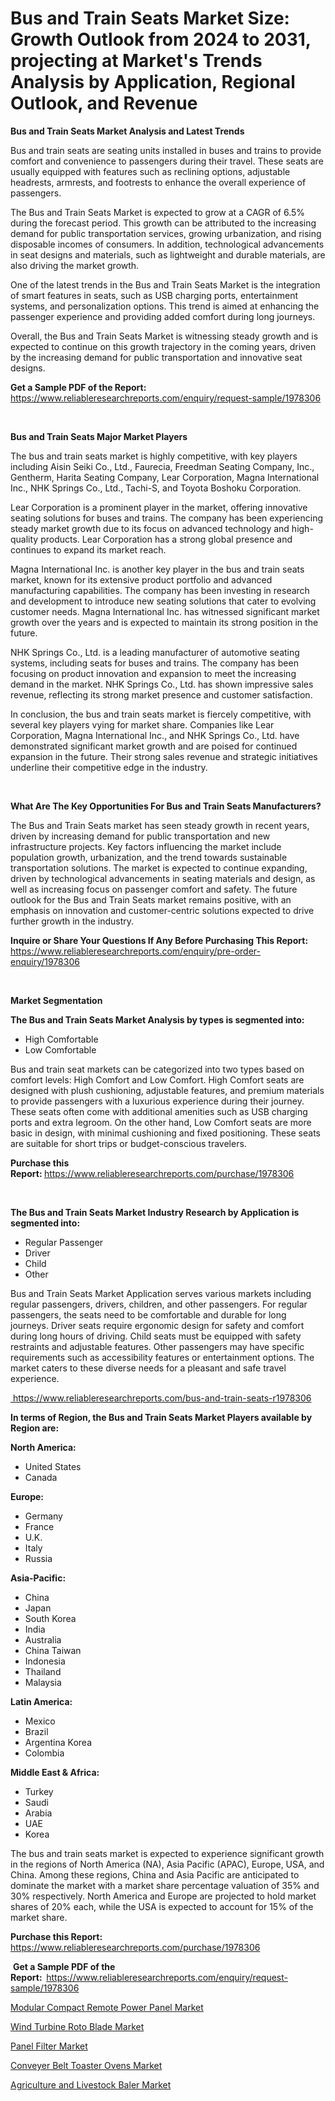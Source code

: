 <p><h1>Bus and Train Seats Market Size: Growth Outlook from 2024 to 2031, projecting at Market's Trends Analysis by Application, Regional Outlook, and Revenue</h1></p><p><strong>Bus and Train Seats Market Analysis and Latest Trends</strong></p>
<p><p>Bus and train seats are seating units installed in buses and trains to provide comfort and convenience to passengers during their travel. These seats are usually equipped with features such as reclining options, adjustable headrests, armrests, and footrests to enhance the overall experience of passengers.</p><p>The Bus and Train Seats Market is expected to grow at a CAGR of 6.5% during the forecast period. This growth can be attributed to the increasing demand for public transportation services, growing urbanization, and rising disposable incomes of consumers. In addition, technological advancements in seat designs and materials, such as lightweight and durable materials, are also driving the market growth.</p><p>One of the latest trends in the Bus and Train Seats Market is the integration of smart features in seats, such as USB charging ports, entertainment systems, and personalization options. This trend is aimed at enhancing the passenger experience and providing added comfort during long journeys.</p><p>Overall, the Bus and Train Seats Market is witnessing steady growth and is expected to continue on this growth trajectory in the coming years, driven by the increasing demand for public transportation and innovative seat designs.</p></p>
<p><strong>Get a Sample PDF of the Report:&nbsp;</strong> <a href="https://www.reliableresearchreports.com/enquiry/request-sample/1978306">https://www.reliableresearchreports.com/enquiry/request-sample/1978306</a></p>
<p>&nbsp;</p>
<p><strong>Bus and Train Seats Major Market Players</strong></p>
<p><p>The bus and train seats market is highly competitive, with key players including Aisin Seiki Co., Ltd., Faurecia, Freedman Seating Company, Inc., Gentherm, Harita Seating Company, Lear Corporation, Magna International Inc., NHK Springs Co., Ltd., Tachi-S, and Toyota Boshoku Corporation.</p><p>Lear Corporation is a prominent player in the market, offering innovative seating solutions for buses and trains. The company has been experiencing steady market growth due to its focus on advanced technology and high-quality products. Lear Corporation has a strong global presence and continues to expand its market reach.</p><p>Magna International Inc. is another key player in the bus and train seats market, known for its extensive product portfolio and advanced manufacturing capabilities. The company has been investing in research and development to introduce new seating solutions that cater to evolving customer needs. Magna International Inc. has witnessed significant market growth over the years and is expected to maintain its strong position in the future.</p><p>NHK Springs Co., Ltd. is a leading manufacturer of automotive seating systems, including seats for buses and trains. The company has been focusing on product innovation and expansion to meet the increasing demand in the market. NHK Springs Co., Ltd. has shown impressive sales revenue, reflecting its strong market presence and customer satisfaction.</p><p>In conclusion, the bus and train seats market is fiercely competitive, with several key players vying for market share. Companies like Lear Corporation, Magna International Inc., and NHK Springs Co., Ltd. have demonstrated significant market growth and are poised for continued expansion in the future. Their strong sales revenue and strategic initiatives underline their competitive edge in the industry.</p></p>
<p>&nbsp;</p>
<p><strong>What Are The Key Opportunities For Bus and Train Seats Manufacturers?</strong></p>
<p><p>The Bus and Train Seats market has seen steady growth in recent years, driven by increasing demand for public transportation and new infrastructure projects. Key factors influencing the market include population growth, urbanization, and the trend towards sustainable transportation solutions. The market is expected to continue expanding, driven by technological advancements in seating materials and design, as well as increasing focus on passenger comfort and safety. The future outlook for the Bus and Train Seats market remains positive, with an emphasis on innovation and customer-centric solutions expected to drive further growth in the industry.</p></p>
<p><strong>Inquire or Share Your Questions If Any Before Purchasing This Report:</strong> <a href="https://www.reliableresearchreports.com/enquiry/pre-order-enquiry/1978306">https://www.reliableresearchreports.com/enquiry/pre-order-enquiry/1978306</a></p>
<p>&nbsp;</p>
<p><strong>Market Segmentation</strong></p>
<p><strong>The Bus and Train Seats Market Analysis by types is segmented into:</strong></p>
<p><ul><li>High Comfortable</li><li>Low Comfortable</li></ul></p>
<p><p>Bus and train seat markets can be categorized into two types based on comfort levels: High Comfort and Low Comfort. High Comfort seats are designed with plush cushioning, adjustable features, and premium materials to provide passengers with a luxurious experience during their journey. These seats often come with additional amenities such as USB charging ports and extra legroom. On the other hand, Low Comfort seats are more basic in design, with minimal cushioning and fixed positioning. These seats are suitable for short trips or budget-conscious travelers.</p></p>
<p><strong>Purchase this Report:&nbsp;</strong><a href="https://www.reliableresearchreports.com/purchase/1978306">https://www.reliableresearchreports.com/purchase/1978306</a></p>
<p>&nbsp;</p>
<p><strong>The Bus and Train Seats Market Industry Research by Application is segmented into:</strong></p>
<p><ul><li>Regular Passenger</li><li>Driver</li><li>Child</li><li>Other</li></ul></p>
<p><p>Bus and Train Seats Market Application serves various markets including regular passengers, drivers, children, and other passengers. For regular passengers, the seats need to be comfortable and durable for long journeys. Driver seats require ergonomic design for safety and comfort during long hours of driving. Child seats must be equipped with safety restraints and adjustable features. Other passengers may have specific requirements such as accessibility features or entertainment options. The market caters to these diverse needs for a pleasant and safe travel experience.</p></p>
<p><a href="https://www.reliableresearchreports.com/bus-and-train-seats-r1978306">&nbsp;https://www.reliableresearchreports.com/bus-and-train-seats-r1978306</a></p>
<p><strong>In terms of Region, the Bus and Train Seats Market Players available by Region are:</strong></p>
<p>
    <p> <strong> North America: </strong>
        <ul>
            <li>United States</li>
            <li>Canada</li>
        </ul>
        </p> 
    <p> <strong> Europe: </strong>
        <ul>
            <li>Germany</li>
            <li>France</li>
            <li>U.K.</li>
            <li>Italy</li>
            <li>Russia</li>
        </ul>
        </p> 
    <p> <strong> Asia-Pacific: </strong>
        <ul>
            <li>China</li>
            <li>Japan</li>
            <li>South Korea</li>
            <li>India</li>
            <li>Australia</li>
            <li>China Taiwan</li>
            <li>Indonesia</li>
            <li>Thailand</li>
            <li>Malaysia</li>
        </ul>
        </p> 
    <p> <strong> Latin America: </strong>
        <ul>
            <li>Mexico</li>
            <li>Brazil</li>
            <li>Argentina Korea</li>
            <li>Colombia</li>
        </ul>
        </p> 
    <p> <strong> Middle East & Africa: </strong>
        <ul>
            <li>Turkey</li>
            <li>Saudi</li>
            <li>Arabia</li>
            <li>UAE</li>
            <li>Korea</li>
        </ul>
    </p>
    </p>
<p><p>The bus and train seats market is expected to experience significant growth in the regions of North America (NA), Asia Pacific (APAC), Europe, USA, and China. Among these regions, China and Asia Pacific are anticipated to dominate the market with a market share percentage valuation of 35% and 30% respectively. North America and Europe are projected to hold market shares of 20% each, while the USA is expected to account for 15% of the market share.</p></p>
<p><strong>Purchase this Report: </strong><a href="https://www.reliableresearchreports.com/purchase/1978306">https://www.reliableresearchreports.com/purchase/1978306</a></p>
<p>&nbsp;<strong>Get a Sample PDF of the Report:&nbsp;&nbsp;</strong><a href="https://www.reliableresearchreports.com/enquiry/request-sample/1978306">https://www.reliableresearchreports.com/enquiry/request-sample/1978306</a></p>
<p><strong></strong></p>
<p><p><a href="https://www.linkedin.com/pulse/modular-compact-remote-power-panel-market-global-regional-analysis-jmlwf?trackingId=F3IPm3lBSeC7096eQd%2F%2FWw%3D%3D">Modular Compact Remote Power Panel Market</a></p><p><a href="https://github.com/edaunhshhs/Market-Research-Report-List-1/blob/main/wind-turbine-roto-blade-market.md">Wind Turbine Roto Blade Market</a></p><p><a href="https://www.linkedin.com/pulse/global-panel-filter-market-focus-application-end-use-industry-ndzqf?trackingId=pkPB1s6%2BRM6hRCCbcYGgmQ%3D%3D">Panel Filter Market</a></p><p><a href="https://www.linkedin.com/pulse/global-conveyer-belt-toaster-ovens-market-size-expected-reach-cagr-onkuf?trackingId=r5ZT1Ad2TKyX76VoIGWA%2Bg%3D%3D">Conveyer Belt Toaster Ovens Market</a></p><p><a href="https://github.com/carolinehamilton5656/Market-Research-Report-List-1/blob/main/agriculture-and-livestock-baler-market.md">Agriculture and Livestock Baler Market</a></p></p>